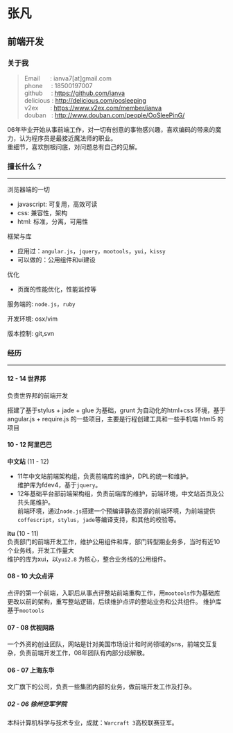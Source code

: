 # 张凡 

## 前端开发

### 关于我

> Email&nbsp;&nbsp;&nbsp;&nbsp;&nbsp;&nbsp;: ianva7[at]gmail.com  
> phone&nbsp;&nbsp;&nbsp;&nbsp;&nbsp;: 18500197007  
> github&nbsp;&nbsp;&nbsp;&nbsp;&nbsp;: https://github.com/ianva  
> delicious	: http://delicious.com/oosleeping  
> v2ex&nbsp;&nbsp;&nbsp;&nbsp;&nbsp;&nbsp;&nbsp;: https://www.v2ex.com/member/ianva  
> douban&nbsp;&nbsp;&nbsp;: http://www.douban.com/people/OoSleePinG/



06年毕业开始从事前端工作，对一切有创意的事物感兴趣，喜欢编码的带来的魔力，认为程序员是最接近魔法师的职业。  
重细节，喜欢刨根问底，对问题总有自己的见解。

### 擅长什么？
---
浏览器端的一切

- javascript: 可复用，高效可读
- css: 兼容性，架构
- html: 标准，分离，可用性

框架与库  

- 应用过：`angular.js`，`jquery`，`mootools`，`yui`，`kissy`  
- 可以做的：公用组件和ui建设

优化

- 页面的性能优化，性能监控等

服务端的: `node.js`，`ruby`

开发环境: osx/vim

版本控制: git,svn  


### 经历
---
#### 12 - 14 世界邦

负责世界邦的前端开发

搭建了基于stylus + jade + glue 为基础，grunt 为自动化的html+css 环境，基于angular.js + require.js 的一些项目，主要是行程创建工具和一些手机端 html5 的项目 

#### 10 - 12 阿里巴巴

**中文站** (11 - 12)  

- 11年中文站前端架构组，负责前端库的维护，DPL的统一和维护。  
	维护库为fdev4，基于`jquery`。  
- 12年基础平台部前端架构组，负责前端库的维护，前端环境，中文站首页及公共头尾维护。  
前端环境，通过`node.js`搭建一个预编译静态资源的前端环境，为前端提供`coffescript`，`stylus`，`jade`等编译支持，和其他的校验等。

**itu** (10 - 11)  
负责部门的前端开发工作，维护公用组件和库，部门转型期业务多，当时有近10个业务线，开发工作量大  
维护的库为xui，以`yui2.8` 为核心，整合业务线的公用组件。  

#### 08 - 10 大众点评

点评的第一个前端，入职后从事点评整站前端重构工作，用`mootools`作为基础库更改以前的架构，重写整站逻辑，后续维护点评的整站业务和公共组件。 
维护库基于`mootools`

#### 07 - 08 优视网路

一个外资的创业团队，网站是针对美国市场设计和时尚领域的sns，前端交互复杂，负责前端开发工作，08年团队有内部分歧解散。

#### 06 - 07 上海东华

文广旗下的公司，负责一些集团内部的业务，做前端开发工作及打杂。

##### 02 - 06 徐州空军学院

本科计算机科学与技术专业，成就：`Warcraft 3`高校联赛亚军。











